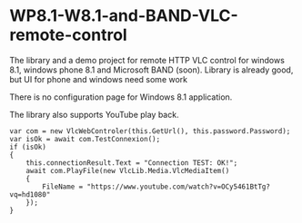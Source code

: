 # WP8.1-W8.1-and-BAND-VLC-remote-control
The library and a demo project for remote HTTP VLC control for windows 8.1, windows phone 8.1 and Microsoft BAND (soon). Library is already good, but UI for phone and windows need some work

There is no configuration page for Windows 8.1 application.

The library also supports YouTube play back.

    var com = new VlcWebControler(this.GetUrl(), this.password.Password);
    var isOk = await com.TestConnexion();
    if (isOk)
    {
        this.connectionResult.Text = "Connection TEST: OK!";
        await com.PlayFile(new VlcLib.Media.VlcMediaItem()
        {
            FileName = "https://www.youtube.com/watch?v=OCy5461BtTg?vq=hd1080"
        });
    }



